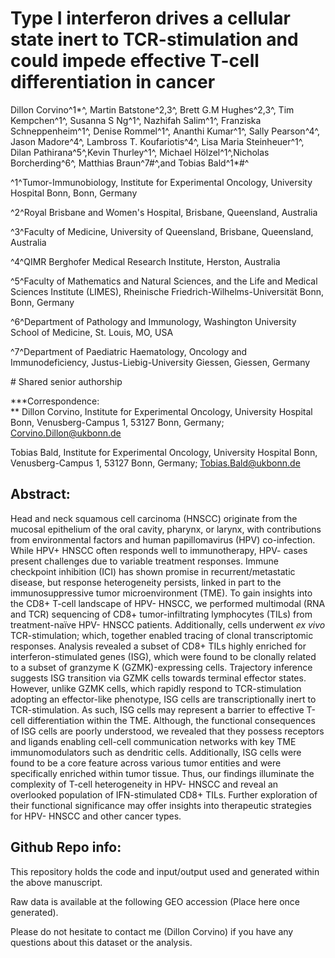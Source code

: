# Type I interferon drives a cellular state inert to TCR-stimulation and could impede effective T-cell differentiation in cancer

Dillon Corvino^1\*^, Martin Batstone^2,3^, Brett G.M Hughes^2,3^, Tim Kempchen^1^, Susanna S Ng^1^, Nazhifah Salim^1^, Franziska Schneppenheim^1^, Denise Rommel^1^, Ananthi Kumar^1^, Sally Pearson^4^, Jason Madore^4^, Lambross T. Koufariotis^4^, Lisa Maria Steinheuer^1^, Dilan Pathirana^5^,Kevin Thurley^1^, Michael Hölzel^1^,Nicholas Borcherding^6^, Matthias Braun^7#^,and Tobias Bald^1\*#^

^1^Tumor-Immunobiology, Institute for Experimental Oncology, University Hospital Bonn, Bonn, Germany

^2^Royal Brisbane and Women\'s Hospital, Brisbane, Queensland, Australia

^3^Faculty of Medicine, University of Queensland, Brisbane, Queensland, Australia

^4^QIMR Berghofer Medical Research Institute, Herston, Australia

^5^Faculty of Mathematics and Natural Sciences, and the Life and Medical Sciences Institute (LIMES), Rheinische Friedrich-Wilhelms-Universität Bonn, Bonn, Germany

^6^Department of Pathology and Immunology, Washington University School of Medicine, St. Louis, MO, USA

^7^Department of Paediatric Haematology, Oncology and Immunodeficiency, Justus-Liebig-University Giessen, Giessen, Germany

\# Shared senior authorship

**\*Correspondence: \
** Dillon Corvino, Institute for Experimental Oncology, University Hospital Bonn, Venusberg-Campus 1, 53127 Bonn, Germany; [Corvino.Dillon\@ukbonn.de](mailto:Corvino.Dillon@ukbonn.de)

Tobias Bald, Institute for Experimental Oncology, University Hospital Bonn, Venusberg-Campus 1, 53127 Bonn, Germany; [Tobias.Bald\@ukbonn.de](mailto:Tobias.Bald@ukbonn.de)

## Abstract:

Head and neck squamous cell carcinoma (HNSCC) originate from the mucosal epithelium of the oral cavity, pharynx, or larynx, with contributions from environmental factors and human papillomavirus (HPV) co-infection. While HPV+ HNSCC often responds well to immunotherapy, HPV- cases present challenges due to variable treatment responses. Immune checkpoint inhibition (ICI) has shown promise in recurrent/metastatic disease, but response heterogeneity persists, linked in part to the immunosuppressive tumor microenvironment (TME). To gain insights into the CD8+ T-cell landscape of HPV- HNSCC, we performed multimodal (RNA and TCR) sequencing of CD8+ tumor-infiltrating lymphocytes (TILs) from treatment-naïve HPV- HNSCC patients. Additionally, cells underwent *ex vivo* TCR-stimulation; which, together enabled tracing of clonal transcriptomic responses. Analysis revealed a subset of CD8+ TILs highly enriched for interferon-stimulated genes (ISG), which were found to be clonally related to a subset of granzyme K (GZMK)-expressing cells. Trajectory inference suggests ISG transition via GZMK cells towards terminal effector states. However, unlike GZMK cells, which rapidly respond to TCR-stimulation adopting an effector-like phenotype, ISG cells are transcriptionally inert to TCR-stimulation. As such, ISG cells may represent a barrier to effective T-cell differentiation within the TME. Although, the functional consequences of ISG cells are poorly understood, we revealed that they possess receptors and ligands enabling cell-cell communication networks with key TME immunomodulators such as dendritic cells. Additionally, ISG cells were found to be a core feature across various tumor entities and were specifically enriched within tumor tissue. Thus, our findings illuminate the complexity of T-cell heterogeneity in HPV- HNSCC and reveal an overlooked population of IFN-stimulated CD8+ TILs. Further exploration of their functional significance may offer insights into therapeutic strategies for HPV- HNSCC and other cancer types.

## Github Repo info:

This repository holds the code and input/output used and generated within the above manuscript.

Raw data is available at the following GEO accession (Place here once generated).

Please do not hesitate to contact me (Dillon Corvino) if you have any questions about this dataset or the analysis.
